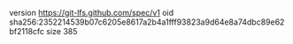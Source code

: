 version https://git-lfs.github.com/spec/v1
oid sha256:2352214539b07c6205e8617a2b4a1fff93823a9d64e8a74dbc89e62bf2118cfc
size 385
